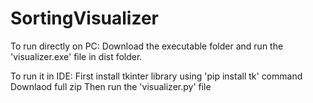 # SortingVisualizer
To run directly on PC:
Download the executable folder and run the 'visualizer.exe' file in dist folder.

To run it in IDE:
First install tkinter library using 'pip install tk' command
Downlaod full zip
Then run the 'visualizer.py' file 
